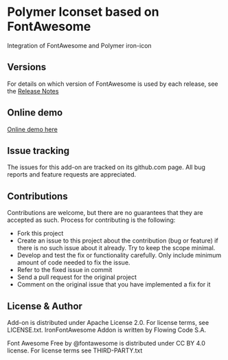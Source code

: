 # Polymer Iconset based on FontAwesome

Integration of FontAwesome and Polymer iron-icon

## Versions

For details on which version of FontAwesome is used by each release, see the [Release Notes](https://github.com/FlowingCode/FontAwesomeIronIconset/releases)

## Online demo

[Online demo here](http://addonsv14.flowingcode.com/font-awesome-iron-iconset)

## Issue tracking

The issues for this add-on are tracked on its github.com page. All bug reports and feature requests are appreciated. 

## Contributions

Contributions are welcome, but there are no guarantees that they are accepted as such. Process for contributing is the following:

- Fork this project
- Create an issue to this project about the contribution (bug or feature) if there is no such issue about it already. Try to keep the scope minimal.
- Develop and test the fix or functionality carefully. Only include minimum amount of code needed to fix the issue.
- Refer to the fixed issue in commit
- Send a pull request for the original project
- Comment on the original issue that you have implemented a fix for it

## License & Author

Add-on is distributed under Apache License 2.0. For license terms, see LICENSE.txt.
IronFontAwesome Addon is written by Flowing Code S.A.

Font Awesome Free by @fontawesome is distributed under CC BY 4.0 license. For license terms see THIRD-PARTY.txt

